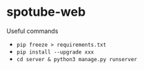 # spotube-web

Useful commands
- `pip freeze > requirements.txt`
- `pip install --upgrade xxx`
- `cd server & python3 manage.py runserver`
